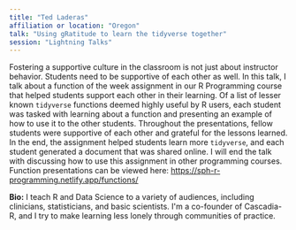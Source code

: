 ```yaml
---
title: "Ted Laderas"
affiliation or location: "Oregon"
talk: "Using gRatitude to learn the tidyverse together"
session: "Lightning Talks"
---
```


Fostering a supportive culture in the classroom is not just about instructor behavior. Students need to be supportive of each other as well. In this talk, I talk about a function of the week assignment in our R Programming course that helped students support each other in their learning. Of a list of lesser known `tidyverse` functions deemed highly useful by R users, each student was tasked with learning about a function and presenting an example of how to use it to the other students. Throughout the presentations, fellow students were supportive of each other and grateful for the lessons learned. In the end, the assignment helped students learn more `tidyverse`, and each student generated a document that was shared online. I will end the talk with discussing how to use this assignment in other programming courses. Function presentations can be viewed here: https://sph-r-programming.netlify.app/functions/ 

__Bio:__ I teach R and Data Science to a variety of audiences, including clinicians, statisticians, and basic scientists. I'm a co-founder of Cascadia-R, and I try to make learning less lonely through communities of practice.
